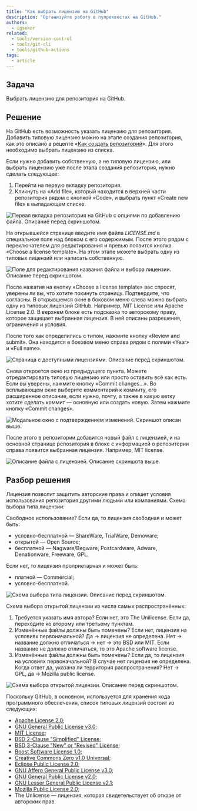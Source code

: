 ```yaml
---
title: "Как выбрать лицензию на GitHub"
description: "Организуйте работу в пулреквестах на GitHub."
authors:
  - igsekor
related:
  - tools/version-control
  - tools/git-cli
  - tools/github-actions
tags:
  - article
---
```


## Задача

Выбрать лицензию для репозитория на GitHub.

## Решение

На GitHub есть возможность указать лицензию для репозитория. Добавить типовую лицензию можно на этапе создания репозитория, как это описано в рецепте «[Как создать репозиторий](https://doka.guide/recipes/github-new-repo/)». Для этого необходимо выбрать лицензию из списка.

Если нужно добавить собственную, а не типовую лицензию, или выбрать лицензию уже после этапа создания репозитория, нужно сделать следующее:

1. Перейти на первую вкладку репозитория.
1. Кликнуть на «Add file», который находится в верхней части репозитория рядом с кнопкой «Code», и выбрать пункт «Create new file» в выпадающем списке.

![Первая вкладка репозитория на GitHub с опциями по добавлению файла. Описание перед скриншотом.](images/create-file.png)

На открывшейся странице введите имя файла _LICENSE.md_ в специальное поле над блоком с его содержимым. После этого рядом с переключателем для редактирования и превью появится кнопка «Choose a license template». На этом этапе можете выбрать одну из типовых лицензий или написать собственную.

![Поле для редактирования названия файла и выбора лицензии. Описание перед скриншотом.](images/choose-license.png)

После нажатия на кнопку «Choose a license template» вас спросят, уверены ли вы, что хотите покинуть страницу. Подтвердите, что согласны. В открывшемся окне в боковом меню слева можно выбрать одну из типовых лицензий GitHub. Например, MIT License или Apache License 2.0. В верхнем блоке есть подсказка по авторскому праву, которое защищает выбранная лицензия. В ней описаны разрешения, ограничения и условия.

После того как определились с типом, нажмите кнопку «Review and submit». Она находится в боковом меню справа рядом с полями «Year» и «Full name».

![Страница с доступными лицензиями. Описание перед скриншотом.](images/license-templates.png)

Снова откроется окно из предыдущего пункта. Можете отредактировать типовую лицензию или просто оставить всё как есть. Если вы уверены, нажмите кнопку «Commit changes…». Во всплывающем окне выберите комментарий к коммиту, его расширенное описание, если нужно, почту, а также в какую ветку хотите сделать коммит — основную или создать новую. Затем нажмите кнопку «Commit changes».

![Модальное окно с подтверждением изменений. Скриншот описан выше.](images/commit-changes.png)

После этого в репозитории добавится новый файл с лицензией, и на основной странице репозитория в блоке с информацией о репозитории справа появится выбранная лицензия. Например, MIT license.

![Описание файла с лицензией. Описание скриншота выше.](images/new-license-in-repo.png)

## Разбор решения

Лицензия позволит защитить авторские права и опишет условия использования репозитория другими людьми или компаниями. Схема выбора типа лицензии:

Свободное использование? Если да, то лицензия свободная и может быть:

- условно-бесплатной — ShareWare, TrialWare, Demoware;
- открытой — Open Source;
- бесплатной — Nagware/Begware, Postcardware, Adware, Denationware, Freeware, GPL.

Если нет, то лицензия проприетарная и может быть:

- платной — Commercial;
- условно-бесплатной.


![Схема выбора типа лицензии. Описание перед скриншотом.](images/license-types.png)

Схема выбора открытой лицензии из числа самых распространённых:

1. Требуется указать имя автора? Если нет, это The Unilicense. Если да, переходите ко второму или третьему пунктам.
1. Изменённые файлы должны быть помечены? Если нет, лицензия на условиях первоначальной? Да → лицензия не определена. Нет → название должно отличаться → нет → это BSD или MIT. Если название не должно отличаться, то это Apache software license.
1. Изменённые файлы должны быть помечены? Если да, то лицензия на условиях первоначальной? В случае нет лицензия не определена. Когда ответ да, указана ли территория распространения? Нет → GPL, да → Mozilla public license.

![Схема выбора открытой лицензии. Описание перед скриншотом.](images/open-license-choice.png)

Поскольку GitHub, в основном, используется для хранения кода программного обеспечения, список типовых лицензий состоит из следующих:

- [Apache License 2.0](https://www.apache.org/licenses/LICENSE-2.0);
- [GNU General Public License v3.0](https://www.gnu.org/licenses/gpl-3.0.en.html);
- [MIT License](https://opensource.org/license/mit/);
- [BSD 2-Clause "Simplified" License](https://opensource.org/license/bsd-2-clause/);
- [BSD 3-Clause "New" or "Revised" License](https://opensource.org/license/bsd-3-clause/);
- [Boost Software License 1.0](https://www.boost.org/users/license.html);
- [Creative Commons Zero v1.0 Universal](https://creativecommons.org/publicdomain/zero/1.0/);
- [Eclipse Public License 2.0](https://www.eclipse.org/legal/epl-2.0/);
- [GNU Affero General Public License v3.0](https://www.gnu.org/licenses/agpl-3.0.en.html);
- [GNU General Public License v2.0](https://www.gnu.org/licenses/old-licenses/gpl-2.0.en.html);
- [GNU Lesser General Public License v2.1](https://www.gnu.org/licenses/old-licenses/lgpl-2.1.en.html);
- [Mozilla Public License 2.0](https://www.mozilla.org/en-US/MPL/2.0/);
- The Unlicense — лицензия, которая свидетельствует об отказе от авторских прав.
